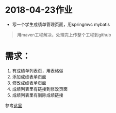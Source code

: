 # 2018-04-23作业
* 写一个学生成绩单管理页面，用springmvc mybatis
> 用maven工程解决，处理完上传整个工程到github

# 需求：
1. 有成绩单列表页，用表格做
2. 添加成绩表单页面
3. 修改成绩表单页面
4. 成绩列表里有链接到修改页面
5. 成绩列表里有删除成绩链接

参考[这里](https://github.com/demohot/springmvc-mybatis-demo "链接")
